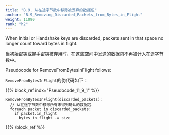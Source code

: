 ```yaml
---
title: "B.9. 从在途字节数中移除被丢弃的数据包"
anchor: "B.9_Removing_Discarded_Packets_from_Bytes_in_Flight"
weight: 11090
rank: "h2"
---
```


When Initial or Handshake keys are discarded, packets sent in that space no longer count toward bytes in flight.

当初始密钥或握手密钥被弃用时，在这些空间中发送的数据包不再被计入在途字节数中。

Pseudocode for RemoveFromBytesInFlight follows:

`RemoveFromBytesInFlight`的伪代码如下：

{{% block_ref
indx="Pseudocode_11_9_1" %}}

```
RemoveFromBytesInFlight(discarded_packets):
  // 从在途字节数中移除所有未得到确认的数据包
  foreach packet in discarded_packets:
    if packet.in_flight
      bytes_in_flight -= size
```

{{% /block_ref %}}
